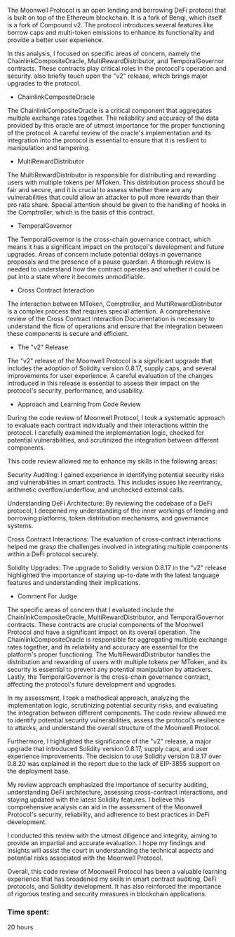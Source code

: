 The Moonwell Protocol is an open lending and borrowing DeFi protocol that is built on top of the Ethereum blockchain. It is a fork of Benqi, which itself is a fork of Compound v2. The protocol introduces several features like borrow caps and multi-token emissions to enhance its functionality and provide a better user experience.

In this analysis, I  focused on specific areas of concern, namely the ChainlinkCompositeOracle, MultiRewardDistributor, and TemporalGovernor contracts. These contracts play critical roles in the protocol's operation and security.  also briefly touch upon the "v2" release, which brings major upgrades to the protocol.

- ChainlinkCompositeOracle

The ChainlinkCompositeOracle is a critical component that aggregates multiple exchange rates together. The reliability and accuracy of the data provided by this oracle are of utmost importance for the proper functioning of the protocol. A careful review of the oracle's implementation and its integration into the protocol is essential to ensure that it is resilient to manipulation and tampering.

- MultiRewardDistributor

The MultiRewardDistributor is responsible for distributing and rewarding users with multiple tokens per MToken. This distribution process should be fair and secure, and it is crucial to assess whether there are any vulnerabilities that could allow an attacker to pull more rewards than their pro rata share. Special attention should be given to the handling of hooks in the Comptroller, which is the basis of this contract.

- TemporalGovernor

The TemporalGovernor is the cross-chain governance contract, which means it has a significant impact on the protocol's development and future upgrades. Areas of concern include potential delays in governance proposals and the presence of a pause guardian. A thorough review is needed to understand how the contract operates and whether it could be put into a state where it becomes unmodifiable.

- Cross Contract Interaction

The interaction between MToken, Comptroller, and MultiRewardDistributor is a complex process that requires special attention. A comprehensive review of the Cross Contract Interaction Documentation is necessary to understand the flow of operations and ensure that the integration between these components is secure and efficient.

- The "v2" Release

The "v2" release of the Moonwell Protocol is a significant upgrade that includes the adoption of Solidity version 0.8.17, supply caps, and several improvements for user experience. A careful evaluation of the changes introduced in this release is essential to assess their impact on the protocol's security, performance, and usability.

 - Approach and Learning from Code Review

During the code review of Moonwell Protocol, I took a systematic approach to evaluate each contract individually and their interactions within the protocol. I carefully examined the implementation logic, checked for potential vulnerabilities, and scrutinized the integration between different components.

This code review allowed me to enhance my skills in the following areas:

Security Auditing: I gained experience in identifying potential security risks and vulnerabilities in smart contracts. This includes issues like reentrancy, arithmetic overflow/underflow, and unchecked external calls.

Understanding DeFi Architecture: By reviewing the codebase of a DeFi protocol, I deepened my understanding of the inner workings of lending and borrowing platforms, token distribution mechanisms, and governance systems.

Cross Contract Interactions: The evaluation of cross-contract interactions helped me grasp the challenges involved in integrating multiple components within a DeFi protocol securely.

Solidity Upgrades: The upgrade to Solidity version 0.8.17 in the "v2" release highlighted the importance of staying up-to-date with the latest language features and understanding their implications.

- Comment For Judge

The specific areas of concern that I evaluated include the ChainlinkCompositeOracle, MultiRewardDistributor, and TemporalGovernor contracts. These contracts are crucial components of the Moonwell Protocol and have a significant impact on its overall operation. The ChainlinkCompositeOracle is responsible for aggregating multiple exchange rates together, and its reliability and accuracy are essential for the platform's proper functioning. The MultiRewardDistributor handles the distribution and rewarding of users with multiple tokens per MToken, and its security is essential to prevent any potential manipulation by attackers. Lastly, the TemporalGovernor is the cross-chain governance contract, affecting the protocol's future development and upgrades.

In my assessment, I took a methodical approach, analyzing the implementation logic, scrutinizing potential security risks, and evaluating the integration between different components. The code review allowed me to identify potential security vulnerabilities, assess the protocol's resilience to attacks, and understand the overall structure of the Moonwell Protocol.

Furthermore, I highlighted the significance of the "v2" release, a major upgrade that introduced Solidity version 0.8.17, supply caps, and user experience improvements. The decision to use Solidity version 0.8.17 over 0.8.20 was explained in the report due to the lack of EIP-3855 support on the deployment base.

My review approach emphasized the importance of security auditing, understanding DeFi architecture, assessing cross-contract interactions, and staying updated with the latest Solidity features. I believe this comprehensive analysis can aid in the assessment of the Moonwell Protocol's security, reliability, and adherence to best practices in DeFi development.

I conducted this review with the utmost diligence and integrity, aiming to provide an impartial and accurate evaluation. I hope my findings and insights will assist the court in understanding the technical aspects and potential risks associated with the Moonwell Protocol.


Overall, this code review of Moonwell Protocol has been a valuable learning experience that has broadened my skills in smart contract auditing, DeFi protocols, and Solidity development. It has also reinforced the importance of rigorous testing and security measures in blockchain applications.

### Time spent:
20 hours